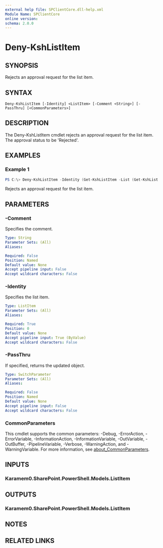 ```yaml
---
external help file: SPClientCore.dll-help.xml
Module Name: SPClientCore
online version:
schema: 2.0.0
---
```


# Deny-KshListItem

## SYNOPSIS
Rejects an approval request for the list item.

## SYNTAX

```
Deny-KshListItem [-Identity] <ListItem> [-Comment <String>] [-PassThru] [<CommonParameters>]
```

## DESCRIPTION
The Deny-KshListItem cmdlet rejects an approval request for the list item. The approval status to be 'Rejected'.

## EXAMPLES

### Example 1
```powershell
PS C:\> Deny-KshListItem -Identity (Get-KshListItem -List (Get-KshList -ListTitle 'Announcements') -ItemId 1 )
```

Rejects an approval request for the list item.

## PARAMETERS

### -Comment
Specifies the comment.

```yaml
Type: String
Parameter Sets: (All)
Aliases:

Required: False
Position: Named
Default value: None
Accept pipeline input: False
Accept wildcard characters: False
```

### -Identity
Specifies the list item.

```yaml
Type: ListItem
Parameter Sets: (All)
Aliases:

Required: True
Position: 0
Default value: None
Accept pipeline input: True (ByValue)
Accept wildcard characters: False
```

### -PassThru
If specified, returns the updated object.

```yaml
Type: SwitchParameter
Parameter Sets: (All)
Aliases:

Required: False
Position: Named
Default value: None
Accept pipeline input: False
Accept wildcard characters: False
```

### CommonParameters
This cmdlet supports the common parameters: -Debug, -ErrorAction, -ErrorVariable, -InformationAction, -InformationVariable, -OutVariable, -OutBuffer, -PipelineVariable, -Verbose, -WarningAction, and -WarningVariable. For more information, see [about_CommonParameters](http://go.microsoft.com/fwlink/?LinkID=113216).

## INPUTS

### Karamem0.SharePoint.PowerShell.Models.ListItem

## OUTPUTS

### Karamem0.SharePoint.PowerShell.Models.ListItem

## NOTES

## RELATED LINKS
